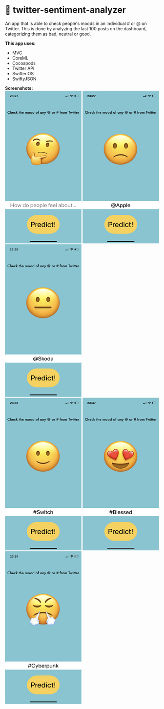# 🙂 twitter-sentiment-analyzer<br/>
An app that is able to check people's moods in an individual # or @ on Twitter. This is done by analyzing the last 100 posts on the dashboard, categorizing them as bad, neutral or good.

**This app uses:**<br/>
- MVC
- CoreML
- Cocoapods
- Twitter API
- SwifteriOS
- SwiftyJSON

**Screenshots:**<br/>
<img src="Screenshots/twitter-1.PNG" width="250" height="500"/> <img src="Screenshots/twitter-2.PNG" width="250" height="500"/> <img src="Screenshots/twitter-3.PNG" width="250" height="500"/><br/> <img src="Screenshots/twitter-4.png" width="250" height="500"/> <img src="Screenshots/twitter-5.PNG" width="250" height="500"/> <img src="Screenshots/twitter-6.PNG" width="250" height="500"/>
